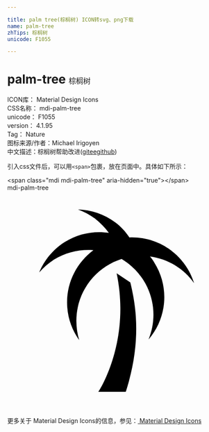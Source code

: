 ```yaml
---

title: palm tree(棕榈树) ICON转svg、png下载
name: palm-tree
zhTips: 棕榈树
unicode: F1055

---
```


# palm-tree  <small style="font-size: 60%;font-weight: 100">棕榈树</small>


<div class="detail-page">
<p>
<span>
ICON库：
<span class="badge-secondary badge">Material Design Icons</span> 
</span>
<br/>
<span>
CSS名称：
<span class="badge-secondary badge">mdi-palm-tree</span> 
</span>
<br/>
<span>
unicode：
<span class="badge-secondary badge">F1055</span> 
</span>
<br/>
<span>
version：
<span class="badge-secondary badge">4.1.95</span> 
</span>
<br/>
<span>Tag：
<span class="badge-light badge">Nature</span>
</span>
<br/>
<span>图标来源/作者：<span class="badge-light badge">Michael Irigoyen</span></span> 
<br/>
<span class="zh-detail">中文描述：<span class="badge-primary badge">棕榈树</span><span class="help-link"><span>帮助改进</span>(<a href="https://gitee.com/liuwave/icon-helper/edit/master/json/material/palm-tree.json" target="_blank" rel="noopener noreferrer">gitee</a><a href="https://github.com/liuwave/icon-helper/edit/master/json/material/palm-tree.json" target="_blank" rel="noopener noreferrer">github</a></span>)</span><br/>
</p>
</div>
<div class="alert alert-dark">
  <i class="mdi mdi-palm-tree mdi-48px"></i>
  <i class="mdi mdi-palm-tree mdi-36px"></i>
  <i class="mdi mdi-palm-tree mdi-24px"></i>
  <i class="mdi mdi-palm-tree mdi-18px"></i>
</div>
<div>
  <p>引入css文件后，可以用<code>&lt;span&gt;</code>包裹，放在页面中。具体如下所示：    
  </p>
  <div class="alert alert-primary" style="font-size: 14px">
    &lt;span class="mdi mdi-palm-tree" aria-hidden="true"&gt;&lt;/span&gt;
    <copy-btn content='<span class="mdi mdi-palm-tree" aria-hidden="true"></span>'></copy-btn>
  </div>
  <div class="alert alert-secondary">
    <i class="mdi mdi-palm-tree"
    style="font-size: 24px"
    aria-hidden="true"></i> mdi-palm-tree
    <copy-btn content="mdi-palm-tree" btn-title="复制图标名称"></copy-btn>
  </div>
</div>
<div id="svg" class="svg-wrap">
<svg xmlns="http://www.w3.org/2000/svg" viewBox="0 0 24 24"><path d="M12 9C13.59 16.61 10 22 10 22H13C14.88 16.2 14 12.09 13.5 10M15.66 7.16C15.83 7.37 16 7.59 16.13 7.82C17.84 10.53 17.5 13.95 15.5 16.26C16.34 14.21 16.22 11.79 14.95 9.77C14.87 9.64 14.78 9.53 14.7 9.41C14.11 8.58 13.36 7.92 12.54 7.43C9.66 8.35 7.58 11.04 7.58 14.22C7.58 14.96 7.69 15.67 7.89 16.33C7.05 15.16 6.56 13.73 6.56 12.19C6.56 9.84 7.7 7.76 9.45 6.46C8 6.35 6.46 6.67 5.12 7.5C4.5 7.91 3.96 8.38 3.5 8.91C4.05 7.58 5 6.39 6.3 5.57C7.8 4.63 9.5 4.32 11.14 4.56C10.73 4 10.23 3.47 9.63 3C9.05 2.58 8.42 2.24 7.76 2C9.2 2.04 10.64 2.5 11.87 3.43C12.5 3.9 13 4.47 13.4 5.07C13.5 5.07 13.59 5.06 13.69 5.06C16.89 5.06 19.6 7.17 20.5 10.08C19.38 8.5 17.65 7.43 15.66 7.16Z" /></svg>
</div>
<detail full-name='mdi-palm-tree'></detail>
    
<div><p>更多关于 Material Design Icons的信息，参见：<a target="_blank" href="https://iconhelper.cn/material.html"> Material Design Icons</a>
</p></div>
